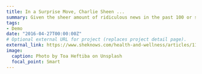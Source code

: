 ```yaml
---
title: In a Surprise Move, Charlie Sheen ...
summary: Given the sheer amount of ridiculous news in the past 100 or so days,...
tags:
- Demo
date: "2016-04-27T00:00:00Z"
# Optional external URL for project (replaces project detail page).
external_link: https://www.sheknows.com/health-and-wellness/articles/1134106/charlie-sheen-saved-lives/
image:
  caption: Photo by Toa Heftiba on Unsplash
  focal_point: Smart
---
```

